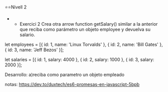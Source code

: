 ⭐⭐Nivell 2
- - Exercici 2
Crea otra arrow function getSalary() similar a la anterior que reciba como parámetro un objeto employee y devuelva su salario.

let employees = [{
    id: 1,
    name: 'Linux Torvalds'
}, {
    id: 2,
    name: 'Bill Gates'
},{
    id: 3,
    name: 'Jeff Bezos'
}];
 
let salaries = [{
    id: 1,
    salary: 4000
}, {
    id: 2,
    salary: 1000
}, {
    id: 3,
    salary: 2000
}];

Desarrollo:
a)reciba como parametro un objeto empleado


notas: https://dev.to/duxtech/es6-promesas-en-javascript-5bpb